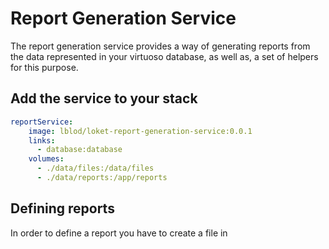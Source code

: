 # Report Generation Service
The report generation service provides a way of generating reports from the data represented in your virtuoso database, as well as, a set of helpers for this purpose.

## Add the service to your stack

```yaml
reportService:
    image: lblod/loket-report-generation-service:0.0.1
    links:
      - database:database
    volumes:
      - ./data/files:/data/files
      - ./data/reports:/app/reports
```

## Defining reports
In order to define a report you have to create a file in
